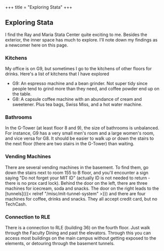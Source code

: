 +++
title = "Exploring Stata"
+++

## Exploring Stata

I find the Ray and Maria Stata Center quite exciting to me. Besides the
exterior, the inner space has much to explore. I'll note down my findings
as a newcomer here on this page.

### Kitchens

My office is on G9, but sometimes I go to the kitchens of other floors for
drinks. Here's a list of kitchens that I have explored

- G9: An espresso machine and a bean grinder. Not super tidy since people tend to grind more than they need, and coffee powder end up on the table.
- G8: A capsule coffee machine with an abundance of cream and sweetener. Plus tea bags, Swiss Miss, and a hot water machine.

### Bathrooms

In the G-Tower (at least floor 8 and 9), the size of bathrooms is
unbalanced. For instance, G9 has a very small men's room and a large
women's room, and vice versa for G8. It should be easier to walk up or down
the stairs to the next floor (there are two stairs in the G-Tower)
than waiting.

### Vending Machines

There are several vending machines in the basement. To find them, go down
the stairs next to room 155 to B floor, and you'll encounter a sign saying "Do
not forget your MIT ID" (actually ID is not needed to return - there is no
prox card lock). Behind the door on the left, there are three
machines for icecream, soda and snacks. The door on the right leads to the
[tunnels]({{< relref "/misc/mit-tunnel-system" >}}) and there are four
machines for coffee, drinks and snacks. They all accept credit card, but no
TechCash.

### Connection to RLE

There is a connection to RLE (building 36) on the fourth floor. Just walk
through the Faculty Dining and past the elevators. Through this you
can access most buildings on the main campus without getting exposed to
the elements, or detouring through the basement tunnels.

